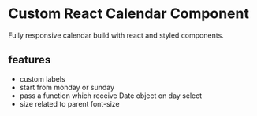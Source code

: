 # Custom React Calendar Component

Fully responsive calendar build with react and styled components.

## features

- custom labels
- start from monday or sunday
- pass a function which receive Date object on day select
- size related to parent font-size
